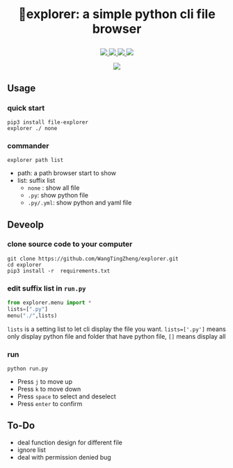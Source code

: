 # <p align="center">💼explorer:  a simple python cli file browser</p>


<p align="center">
     <a href="">
        <img src="https://img.shields.io/pypi/v/file-explorer?style=flat-square">
    </a>
    <a href="">
        <img src="https://img.shields.io/badge/updating-brightgreen.svg">
    </a>
    <a href="https://github.com/python/cpython">
        <img src="https://img.shields.io/badge/Python-3.7.4-blue.svg">
    </a>
    <a href="https://github.com/WangTingZheng/explorer">
    <img src="https://img.shields.io/github/stars/WangTingZheng/explorer.svg?style=social">
        </a>
</p>
<p align="center">
    <a href="">
        <img src="https://i.loli.net/2019/10/31/y8ZrdnUbVSkAz2G.gif">
    </a>
</p>

## Usage

### quick start
```
pip3 install file-explorer
explorer ./ none
```
### commander
`explorer path list`
- path: a path browser start to show
- list: suffix list
  - `none` : show all file
  - `.py`: show python file
  - `.py/.yml`: show python and yaml file
## Deveolp

### clone source code to your computer
```
git clone https://github.com/WangTingZheng/explorer.git
cd explorer
pip3 install -r  requirements.txt
```
### edit suffix list in `run.py`
```python
from explorer.menu import *
lists=[".py"]
menu("./",lists)
```
`lists` is a setting list to let cli display the file you want. `lists=['.py']` means only display python file and folder that have python file, `[]` means display all

### run

``
python run.py
``
- Press `j` to move up
- Press `k` to move down
- Press `space` to select and deselect
- Press `enter` to confirm
## To-Do
- deal function design for different file
- ignore list
- deal with permission denied bug